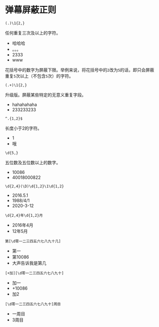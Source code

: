 # 弹幕屏蔽正则

>
    (.)\1{2,}

任何重复三次及以上的字符。

- 哈哈哈
- 。。。
- 2333
- www

花括号中的数字为屏蔽下限。举例来说，将花括号中的`2`改为`5`的话，即只会屏蔽重复`5`次以上（不包含`5`次）的字符。

>
    (.+)\1{2,}

升级版。屏蔽某些特定的无意义重复字段。

- hahahahaha
- 233233233

>
    ^.{1,2}$

长度小于2的字符。

- 1
- 哦

>
    \d{5,}

五位数及五位数以上的数字。

- 10086
- 40018000822

>
    \d{2,4}(\D)\d{1,2}\1\d{1,2}

- 2016.5.1
- 1988/4/1
- 2020-3-12

>
    \d{2,4}年\d{1,2}月

- 2016年4月
- 12年5月

>
    第[\d零一二三四五六七八九十几]

- 第一
- 第10086
- 大声告诉我是第几

>
    [+加][\d零一二三四五六七八九十]

- 加一
- +10086
- 加2

>
    [\d零一二三四五六七八九十]周目

- 一周目
- 3周目